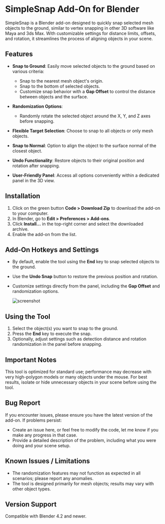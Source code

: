 # SimpleSnap Add-On for Blender

SimpleSnap is a Blender add-on designed to quickly snap selected mesh objects to the ground, similar to vertex snapping in other 3D software like Maya and 3ds Max. With customizable settings for distance limits, offsets, and rotation, it streamlines the process of aligning objects in your scene.

## Features

- **Snap to Ground**: Easily move selected objects to the ground based on various criteria:
  - Snap to the nearest mesh object's origin.
  - Snap to the bottom of selected objects.
  - Customize snap behavior with a **Gap Offset** to control the distance between objects and the surface.

- **Randomization Options**:
  - Randomly rotate the selected object around the X, Y, and Z axes before snapping.

- **Flexible Target Selection**: Choose to snap to all objects or only mesh objects.

- **Snap to Normal**: Option to align the object to the surface normal of the closest object.

- **Undo Functionality**: Restore objects to their original position and rotation after snapping.

- **User-Friendly Panel**: Access all options conveniently within a dedicated panel in the 3D view.

## Installation

1. Click on the green button **Code > Download Zip** to download the add-on to your computer.
2. In Blender, go to **Edit > Preferences > Add-ons**.
3. Click **Install...** in the top-right corner and select the downloaded archive.
4. Enable the add-on from the list.

## Add-On Hotkeys and Settings

- By default, enable the tool using the **End** key to snap selected objects to the ground.
- Use the **Undo Snap** button to restore the previous position and rotation.
- Customize settings directly from the panel, including the **Gap Offset** and randomization options.

  ![screenshot](https://imgur.com/kRtA9Si.jpg)

## Using the Tool

1. Select the object(s) you want to snap to the ground.
2. Press the **End** key to execute the snap.
3. Optionally, adjust settings such as detection distance and rotation randomization in the panel before snapping.

## Important Notes

  This tool is optimized for standard use; performance may decrease with very high-polygon models or many objects under the mouse.
  For best results, isolate or hide unnecessary objects in your scene before using the tool.

## Bug Report

If you encounter issues, please ensure you have the latest version of the add-on. If problems persist:

 - Create an issue here, or feel free to modify the code, let me know if you make any progress in that case.
 - Provide a detailed description of the problem, including what you were doing and your scene setup.

## Known Issues / Limitations

 - The randomization features may not function as expected in all scenarios; please report any anomalies.
 - The tool is designed primarily for mesh objects; results may vary with other object types.

## Version Support

Compatible with Blender 4.2 and newer.

